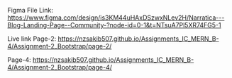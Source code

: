 Figma File Link: https://www.figma.com/design/is3KM44uHAxDSzwxNLev2H/Narratica---Blog-Landing-Page--Community-?node-id=0-1&t=NTsuA7Pl5XR74FG5-1

Live link
Page-2: https://nzsakib507.github.io/Assignments_IC_MERN_B-4/Assignment-2_Bootstrap/page-2/

Page-4: https://nzsakib507.github.io/Assignments_IC_MERN_B-4/Assignment-2_Bootstrap/page-4/
